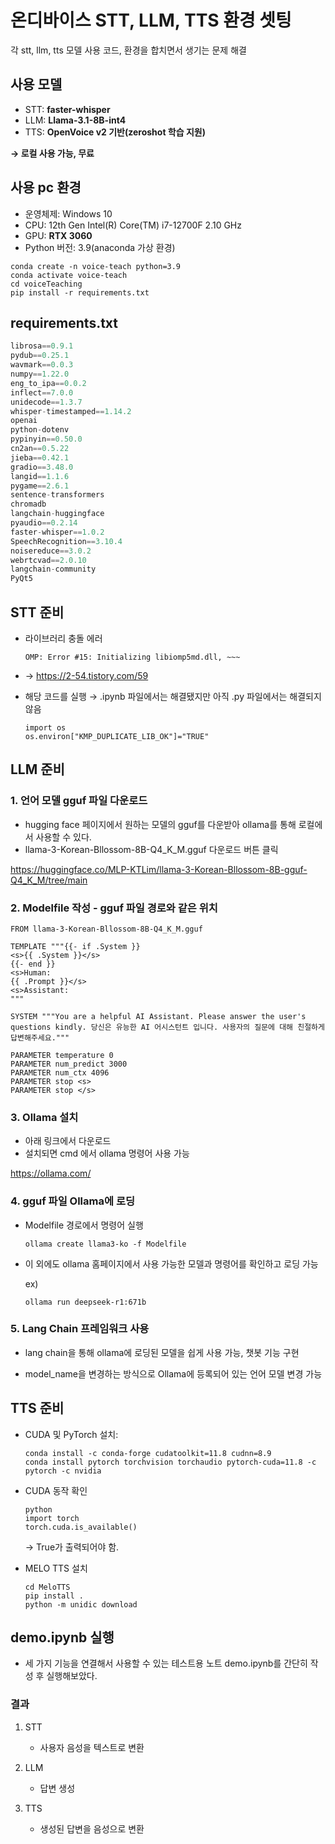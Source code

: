 # 온디바이스 STT, LLM, TTS 환경 셋팅
각 stt, llm, tts 모델 사용 코드, 환경을 합치면서 생기는 문제 해결

## 사용 모델

- STT: **faster-whisper**
- LLM: **Llama-3.1-8B-int4**
- TTS: **OpenVoice v2 기반(zeroshot 학습 지원)**

**→ 로컬 사용 가능, 무료**

## 사용 pc 환경

- 운영체제: Windows 10
- CPU: 12th Gen Intel(R) Core(TM) i7-12700F   2.10 GHz
- GPU: **RTX 3060**
- Python 버전: 3.9(anaconda 가상 환경)

```
conda create -n voice-teach python=3.9
conda activate voice-teach
cd voiceTeaching
pip install -r requirements.txt
```

## **requirements.txt**

```jsx
librosa==0.9.1
pydub==0.25.1
wavmark==0.0.3
numpy==1.22.0
eng_to_ipa==0.0.2
inflect==7.0.0
unidecode==1.3.7
whisper-timestamped==1.14.2
openai
python-dotenv
pypinyin==0.50.0
cn2an==0.5.22
jieba==0.42.1
gradio==3.48.0
langid==1.1.6
pygame==2.6.1
sentence-transformers
chromadb
langchain-huggingface
pyaudio==0.2.14
faster-whisper==1.0.2
SpeechRecognition==3.10.4
noisereduce==3.0.2
webrtcvad==2.0.10
langchain-community
PyQt5
```

## STT 준비

- 라이브러리 충돌 에러
    
    ```
    OMP: Error #15: Initializing libiomp5md.dll, ~~~
    ```
    
- → https://2-54.tistory.com/59
- 해당 코드를 실행 →  .ipynb 파일에서는 해결됐지만 아직 .py 파일에서는 해결되지 않음
    
    ```
    import os
    os.environ["KMP_DUPLICATE_LIB_OK"]="TRUE"
    ```
    

## LLM 준비

### 1. 언어 모델 gguf 파일 다운로드

- hugging face 페이지에서 원하는 모델의 gguf를 다운받아 ollama를 통해 로컬에서 사용할 수 있다.
- llama-3-Korean-Bllossom-8B-Q4_K_M.gguf 다운로드 버튼 클릭

https://huggingface.co/MLP-KTLim/llama-3-Korean-Bllossom-8B-gguf-Q4_K_M/tree/main

### 2. Modelfile 작성 - gguf 파일 경로와 같은 위치

```
FROM llama-3-Korean-Bllossom-8B-Q4_K_M.gguf

TEMPLATE """{{- if .System }}
<s>{{ .System }}</s>
{{- end }}
<s>Human:
{{ .Prompt }}</s>
<s>Assistant:
"""

SYSTEM """You are a helpful AI Assistant. Please answer the user's questions kindly. 당신은 유능한 AI 어시스턴트 입니다. 사용자의 질문에 대해 친절하게 답변해주세요."""

PARAMETER temperature 0
PARAMETER num_predict 3000
PARAMETER num_ctx 4096
PARAMETER stop <s>
PARAMETER stop </s>
```

### 3. Ollama 설치

- 아래 링크에서 다운로드
- 설치되면 cmd 에서 ollama 명령어 사용 가능

https://ollama.com/

### 4. gguf 파일 Ollama에 로딩

- Modelfile 경로에서 명령어 실행
    
    ```
    ollama create llama3-ko -f Modelfile
    ```

- 이 외에도 ollama 홈페이지에서 사용 가능한 모델과 명령어를 확인하고 로딩 가능
    
    ex)
    
    ```
    ollama run deepseek-r1:671b
    ```
    

### 5. Lang Chain 프레임워크 사용

- lang chain을 통해 ollama에 로딩된 모델을 쉽게 사용 가능, 챗봇 기능 구현

- model_name을 변경하는 방식으로 Ollama에 등록되어 있는 언어 모델 변경 가능

## TTS 준비

- CUDA 및 PyTorch 설치:
    
    ```
    conda install -c conda-forge cudatoolkit=11.8 cudnn=8.9
    conda install pytorch torchvision torchaudio pytorch-cuda=11.8 -c pytorch -c nvidia
    ```
    
- CUDA 동작 확인
    
    ```
    python
    import torch
    torch.cuda.is_available()
    ```
    
    → True가 출력되어야 함.
    
- MELO TTS 설치
    
    ```
    cd MeloTTS
    pip install .
    python -m unidic download
    ```
    

## demo.ipynb 실행

- 세 가지 기능을 연결해서 사용할 수 있는 테스트용 노트 demo.ipynb를 간단히 작성 후 실행해보았다.

### 결과

1. STT
    - 사용자 음성을 텍스트로 변환
    
2. LLM
    - 답변 생성
    
3. TTS
    - 생성된 답변을 음성으로 변환
    